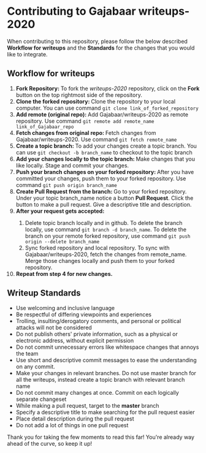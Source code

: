 # Contributing to Gajabaar writeups-2020

<p>When contributing to this repository, please follow the below described <b>Workflow for writeups</b> and the <b>Standards</b> for the changes that you would like to integrate.
</p>

## Workflow for writeups
<ol>
  <li><b>Fork Repository: </b>To fork the <i>writeups-2020</i> repository, click on the <b>Fork</b> button on the top rightmost side of the repository.</li>
  <li><b>Clone the forked repository: </b>Clone the repository to your local computer. You can use command <code>git clone link_of_forked_repository</code></li>
  <li><b>Add remote (original repo): </b>Add Gajabaar/writeups-2020 as remote repository. Use command <code>git remote add remote_name link_of_Gajabaar_repo</code></li>
  <li><b>Fetch changes from original repo: </b>Fetch changes from Gajabaar/writeups-2020. Use command <code>git fetch remote_name</code></li>
  <li><b>Create a topic branch: </b>To add your changes create a topic branch. You can use <code>git checkout -b branch_name</code> to checkout to the topic branch</li>
  <li><b>Add your changes locally to the topic branch: </b>Make changes that you like locally. Stage and commit your changes.</li>
  <li><b>Push your branch changes on your forked repository: </b>After you have committed your changes, push them to your forked repository. Use command <code>git push origin branch_name</code></li>
  <li><b>Create Pull Request from the branch: </b>Go to your forked repository. Under your topic branch_name notice a button <b>Pull Request</b>. Click the button to make a pull request. Give a descriptive title and description.</li>
  <li><b>After your request gets accepted: </b></li>
  <ol>
    <li>Delete topic branch locally and in github. To delete the branch locally, use command <code>git branch -d branch_name</code>. To delete the branch on your remote forked repository, use command <code>git push origin --delete branch_name</code></li>
    <li>Sync forked repository and local repository. To sync with Gajabaar/writeups-2020, fetch the changes from remote_name. Merge those changes locally and push them to your forked repository.</li>
  </ol>
  <li><b>Repeat from step 4 for new changes.</b></li>
</ol>

## Writeup Standards
<ul>
  <li>Use welcoming and inclusive language</li>
  <li>Be respectful of differing viewpoints and experiences</li>
  <li>Trolling, insulting/derogatory comments, and personal or political attacks will not be considered</li>
  <li>Do not publish others' private information, such as a physical or electronic address, without explicit permission</li>
  <li>Do not commit unnecessary errors like whitespace changes that annoys the team</li>
  <li>Use short and descriptive commit messages to ease the understanding on any commit.</li>
  <li>Make your changes in relevant branches. Do not use master branch for all the writeups, instead create a topic branch with relevant branch name</li>
  <li>Do not commit many changes at once. Commit on each logically separate changeset</li>
  <li>While making a pull request, target to the <b>master</b> branch</li>
  <li>Specify a descriptive title to make searching for the pull request easier</li>
  <li>Place detail description during the pull request</li>
  <li>Do not add a lot of things in one pull request</li>
</ul>
  
<p>
  Thank you for taking the few moments to read this far! You're already way ahead of the curve, so keep it up!
</p>
